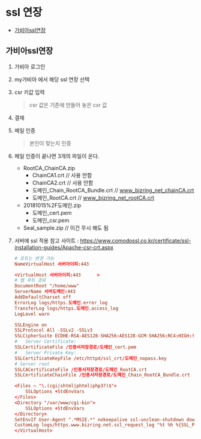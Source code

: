 # ssl 연장 
- [가비아ssl연장](#가비아ssl연장)

## 가비아ssl연장
1. 가비아 로그인 
2. my가비아 에서 해당 ssl 연장 선택
3. csr 키값 입력 
    > csr 값은 기존에 만들어 놓은 csr 값 
4. 결재 
5. 메일 인증    
    > 본인이 맞는지 인증 
6. 메일 인증이 끝나면 3개의 파일이 온다. 
    - RootCA_ChainCA.zip
        - ChainCA1.crt                // 사용 안함
        - ChainCA2.crt                // 사용 안함
        - 도메인_Chain_RootCA_Bundle.crt     // www_bizring_net_chainCA.crt
        - 도메인_RootCA.crt                  // www_bizring_net_rootCA.crt
    - 20181015%2F도메인.zip
        - 도메인_cert.pem
        - 도메인_csr.pem
    - Seal_sample.zip               // 이건 무시 해도 됨 

7. 서버에 ssl 적용
참고 사이트 : https://www.comodossl.co.kr/certificate/ssl-installation-guides/Apache-csr-crt.aspx
    ```conf
    # 포트는 변경 가능
    NameVirtualHost 서버아이피:443      
    
    <VirtualHost 서버아이피:443      >
    # 웹 루트 경로 
    DocumentRoot "/home/www"        
    ServerName 서버도메인:443
    AddDefaultCharset off
    ErrorLog logs/https.도메인.error_log
    TransferLog logs/https.도메인.access_log
    LogLevel warn

    SSLEngine on
    SSLProtocol All -SSLv2 -SSLv3
    SSLCipherSuite ECDHE-RSA-AES128-SHA256:AES128-GCM-SHA256:RC4:HIGH:!MD5:!aNULL:!EDH
    #   Server Certificate:
    SSLCertificateFile /인증서저장경로/도메인_cert.pem
    #   Server Private Key:
    SSLCertificateKeyFile /etc/httpd/ssl_crt/도메인_nopass.key
    # Server root
    SSLCACertificateFile /인증서저장경로/도메인_RootCA.crt
    SSLCertificateChainFile /인증서저장경로/도메인_Chain_RootCA_Bundle.crt

    <Files ~ "\.(cgi|shtml|phtml|php3?)$">
        SSLOptions +StdEnvVars
    </Files>
    <Directory "/var/www/cgi-bin">
        SSLOptions +StdEnvVars
    </Directory>
    SetEnvIf User-Agent ".*MSIE.*" nokeepalive ssl-unclean-shutdown downgrade-1.0 force-response-1.0
    CustomLog logs/https.www.bizring.net.ssl_request_log "%t %h %{SSL_PROTOCOL}x %{SSL_CIPHER}x \"%r\" %b"
    </VirtualHost>
    ```
